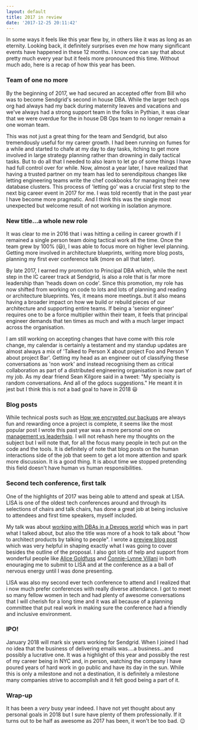 ```yaml
---
layout: default
title: 2017 in review
date: '2017-12-25 20:11:42'
---
```


In some ways it feels like this year flew by, in others like it was as long as an eternity. Looking back, it definitely surprises even _me_ how many significant events have happened in these 12 months. I know one can say that about pretty much every year but it feels more pronounced this time. Without much ado, here is a recap of how this year has been.

### Team of one no more

By the beginning of 2017, we had secured an accepted offer from Bill who was to become Sendgrid's second in house DBA. While the larger tech ops org had always had my back during maternity leaves and vacations and we've always had a strong support team in the folks in Pythian, it was clear that we were overdue for the in house DB Ops team to no longer remain a one woman team.

This was not just a great thing for the team and Sendgrid, but also tremendously useful for my career growth. I had been running on fumes for a while and started to chafe at my day to day tasks, itching to get more involved in large strategy planning rather than drowning in daily tactical tasks. But to do all that I needed to also learn to let go of some things I have had full control over for while. Now, almost a year later, I have realized that having a trusted partner on my team has led to serendipitous changes like letting engineering teams write the chef cookbooks for managing their new database clusters. This process of 'letting go' was a crucial first step to the next big career event in 2017 for me. I was told recently that in the past year I have become more pragmatic. And I think this was the single most unexpected but welcome result of not working in isolation anymore. 

### New title...a whole new role

It was clear to me in 2016 that i was hitting a ceiling in career growth if I remained a single person team doing tactical work all the time. Once the team grew by 100% (😃), I was able to focus more on higher level planning. Getting more involved in architecture blueprints, writing more blog posts, planning my first ever conference talk (more on all that later). 

By late 2017, I earned my promotion to Principal DBA which, while the next step in the IC career track at Sendgrid, is also a role that is far more leadership than 'heads down on code'. Since this promotion, my role has now shifted from working on code to lots and lots of planning and reading or architecture blueprints. Yes, it means more meetings..but it also means having a broader impact on how we build or rebuild pieces of our architecture and supporting entire teams. If being a 'senior engineer' requires one to be a force multiplier within their team, it feels that principal engineer demands that ten times as much and with a much larger impact across the organisation. 

I am still working on accepting changes that have come with this role change, my calendar is certainly a testament and my standup updates are almost always a mix of 'Talked to Person X about project Foo and Person Y about project Bar'. Getting my head as an engineer out of classifying these conversations as 'non work' and instead recognising them as critical collaboration as part of a distributed engineering organisation is now part of my job. As my dear friend Sean Kilgore said in a  tweet:  "My specialty is random conversations. And all of the gdocs suggestions." He meant it in jest but I think this is not a bad goal to have in 2018 😃

### Blog posts

While technical posts such as [How we encrypted our backups](https://sendgrid.com/blog/encrypting-our-backups-making-it-to-that-finish-line/) are always fun and rewarding once a project is complete, it seems like the most popular post I wrote this past year was a more personal one on [management vs leaderhsip](https://dbsmasher.com/2017/09/30/on-leadership-vs-management/). I will not rehash here my thoughts on the subject but I will note that, for all the focus many people in tech put on the code and the tools. It is definitely of note that blog posts on the human interactions side of the job that seem to get a lot more attention and spark more discussion. It is a good thing. It is about time we stopped pretending this field doesn't have human vs human responsibilities. 

### Second tech conference, first talk

One of the highlights of 2017 was being able to attend and speak at LISA. LISA is one of the oldest tech conferences around and through its selections of chairs and talk chairs, has done a great job at being inclusive to attendees and first time speakers, myself included.

My talk was about [working with DBAs in a Devops world](https://www.youtube.com/watch?v=Ym408YX2zTA) which was in part what I talked about, but also the title was more of a hook to talk about "how to architect products by talking to people". I wrote a [preview blog post](https://opensource.com/article/17/10/working-dbas-devops-world) which was very helpful in shaping exactly what I was going to cover besides the outline of the proposal. I also got lots of help and support from wonderful people like [Alice Goldfuss](http://blog.alicegoldfuss.com) and [Connie-Lynne Villani](https://twitter.com/clynnexx) in both enouraging me to submit to LISA and at the conference as a a ball of nervous energy until I was done presenting. 

LISA was also my second ever tech conference to attend and I realized that i now much prefer conferences with really diverse attendance. I got to meet so many fellow women in tech and had plenty of awesome conversations that I will cherish for a long time and it was all because of a planning committee that put real work in making sure the conference had a friendly and inclusive environment.

### IPO!

January 2018 will mark six years working for Sendgrid. When I joined I had no idea that the business of delivering emails was....a business...and possibly a lucrative one. It was a highlight of this year and possibly the rest of my career being in NYC and, in person, watching the company I have poured years of hard work in go public and have its day in the sun. While this is only a milestone and not a destination, it is definitely a milestone many companies strive to accomplish and it felt good being a part of it. 

### Wrap-up

It has been a *very* busy year indeed. I have not yet thought about any personal goals in 2018 but I sure have plenty of them professionally. If it turns out to be half as awesome as 2017 has been, it won't be too bad. 😉

